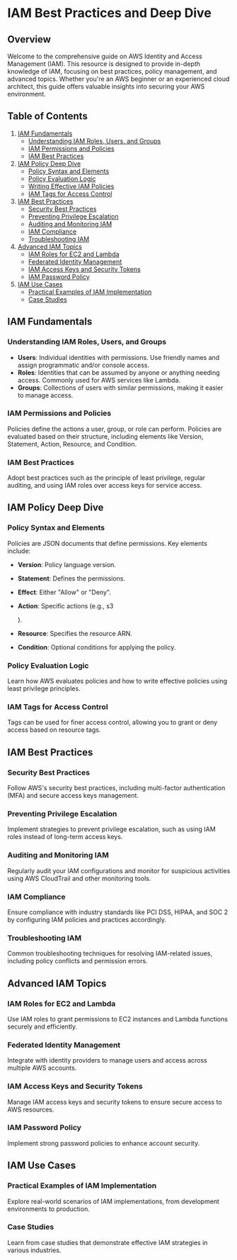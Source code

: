 # IAM Best Practices and Deep Dive

## Overview

Welcome to the comprehensive guide on AWS Identity and Access Management (IAM). This resource is designed to provide in-depth knowledge of IAM, focusing on best practices, policy management, and advanced topics. Whether you're an AWS beginner or an experienced cloud architect, this guide offers valuable insights into securing your AWS environment.

## Table of Contents

1. [IAM Fundamentals](#iam-fundamentals)
    - [Understanding IAM Roles, Users, and Groups](#understanding-iam-roles-users-and-groups)
    - [IAM Permissions and Policies](#iam-permissions-and-policies)
    - [IAM Best Practices](#iam-best-practices)
2. [IAM Policy Deep Dive](#iam-policy-deep-dive)
    - [Policy Syntax and Elements](#policy-syntax-and-elements)
    - [Policy Evaluation Logic](#policy-evaluation-logic)
    - [Writing Effective IAM Policies](#writing-effective-iam-policies)
    - [IAM Tags for Access Control](#iam-tags-for-access-control)
3. [IAM Best Practices](#iam-best-practices)
    - [Security Best Practices](#security-best-practices)
    - [Preventing Privilege Escalation](#preventing-privilege-escalation)
    - [Auditing and Monitoring IAM](#auditing-and-monitoring-iam)
    - [IAM Compliance](#iam-compliance)
    - [Troubleshooting IAM](#troubleshooting-iam)
4. [Advanced IAM Topics](#advanced-iam-topics)
    - [IAM Roles for EC2 and Lambda](#iam-roles-for-ec2-and-lambda)
    - [Federated Identity Management](#federated-identity-management)
    - [IAM Access Keys and Security Tokens](#iam-access-keys-and-security-tokens)
    - [IAM Password Policy](#iam-password-policy)
5. [IAM Use Cases](#iam-use-cases)
    - [Practical Examples of IAM Implementation](#practical-examples-of-iam-implementation)
    - [Case Studies](#case-studies)

## IAM Fundamentals

### Understanding IAM Roles, Users, and Groups

- **Users**: Individual identities with permissions. Use friendly names and assign programmatic and/or console access.
- **Roles**: Identities that can be assumed by anyone or anything needing access. Commonly used for AWS services like Lambda.
- **Groups**: Collections of users with similar permissions, making it easier to manage access.

### IAM Permissions and Policies

Policies define the actions a user, group, or role can perform. Policies are evaluated based on their structure, including elements like Version, Statement, Action, Resource, and Condition.

### IAM Best Practices

Adopt best practices such as the principle of least privilege, regular auditing, and using IAM roles over access keys for service access.

## IAM Policy Deep Dive

### Policy Syntax and Elements

Policies are JSON documents that define permissions. Key elements include:

- **Version**: Policy language version.
- **Statement**: Defines the permissions.
- **Effect**: Either "Allow" or "Deny".
- **Action**: Specific actions (e.g., s3
    
    ).
- **Resource**: Specifies the resource ARN.
- **Condition**: Optional conditions for applying the policy.

### Policy Evaluation Logic

Learn how AWS evaluates policies and how to write effective policies using least privilege principles.

### IAM Tags for Access Control

Tags can be used for finer access control, allowing you to grant or deny access based on resource tags.

## IAM Best Practices

### Security Best Practices

Follow AWS's security best practices, including multi-factor authentication (MFA) and secure access keys management.

### Preventing Privilege Escalation

Implement strategies to prevent privilege escalation, such as using IAM roles instead of long-term access keys.

### Auditing and Monitoring IAM

Regularly audit your IAM configurations and monitor for suspicious activities using AWS CloudTrail and other monitoring tools.

### IAM Compliance

Ensure compliance with industry standards like PCI DSS, HIPAA, and SOC 2 by configuring IAM policies and practices accordingly.

### Troubleshooting IAM

Common troubleshooting techniques for resolving IAM-related issues, including policy conflicts and permission errors.

## Advanced IAM Topics

### IAM Roles for EC2 and Lambda

Use IAM roles to grant permissions to EC2 instances and Lambda functions securely and efficiently.

### Federated Identity Management

Integrate with identity providers to manage users and access across multiple AWS accounts.

### IAM Access Keys and Security Tokens

Manage IAM access keys and security tokens to ensure secure access to AWS resources.

### IAM Password Policy

Implement strong password policies to enhance account security.

## IAM Use Cases

### Practical Examples of IAM Implementation

Explore real-world scenarios of IAM implementations, from development environments to production.

### Case Studies

Learn from case studies that demonstrate effective IAM strategies in various industries.
